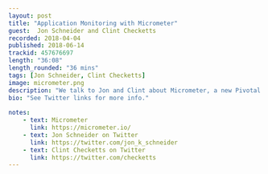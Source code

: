 ```yaml
---
layout: post
title: "Application Monitoring with Micrometer"
guest:  Jon Schneider and Clint Checketts
recorded: 2018-04-04
published: 2018-06-14
trackid: 457676697
length: "36:08"
length_rounded: "36 mins"
tags: [Jon Schneider, Clint Checketts]
image: micrometer.png
description: "We talk to Jon and Clint about Micrometer, a new Pivotal project that helps in application monitoring, whether you're deploying hundreds of microservices or just a couple of small apps."
bio: "See Twitter links for more info."
                  
notes: 
    - text: Micrometer
      link: https://micrometer.io/
    - text: Jon Schneider on Twitter
      link: https://twitter.com/jon_k_schneider
    - text: Clint Checketts on Twitter
      link: https://twitter.com/checketts
---
```



